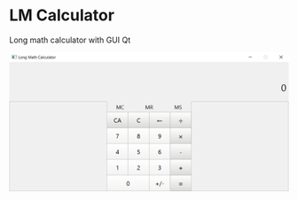 # LM Calculator
Long math calculator with GUI Qt

![Screenshot](images/screenshots/LongmathCalculator.png)
